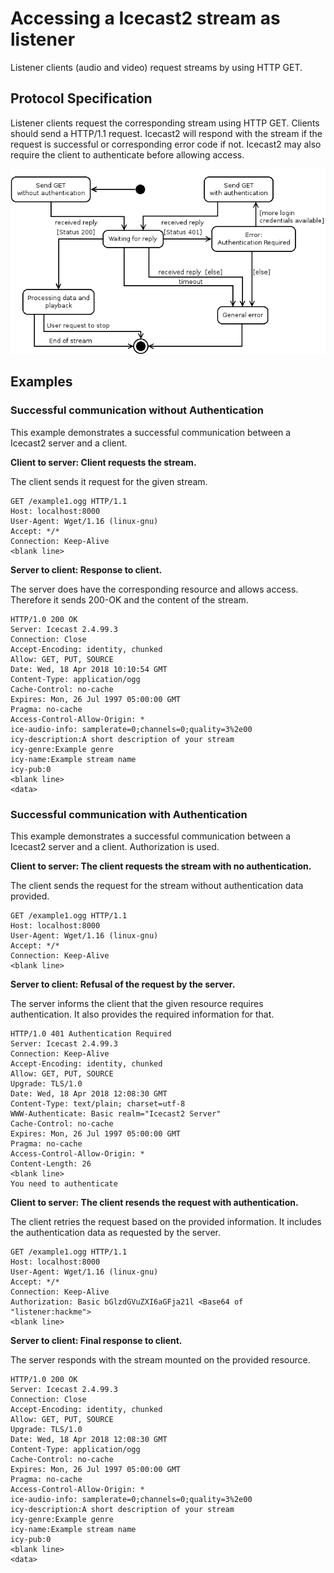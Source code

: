 Accessing a Icecast2 stream as listener
=======================================

Listener clients (audio and video) request streams by using HTTP GET.

Protocol Specification
----------------------

Listener clients request the corresponding stream using HTTP GET. Clients should send a HTTP/1.1 request. Icecast2 will respond with the stream if the request is successful or corresponding error code if not. Icecast2 may also require the client to authenticate before allowing access.

![ Transaction states for listener connections ]

Examples
--------

### Successful communication without Authentication

This example demonstrates a successful communication between a Icecast2 server and a client.

**Client to server: Client requests the stream.**

The client sends it request for the given stream.

    GET /example1.ogg HTTP/1.1
    Host: localhost:8000
    User-Agent: Wget/1.16 (linux-gnu)
    Accept: */*
    Connection: Keep-Alive
    <blank line>

**Server to client: Response to client.**

The server does have the corresponding resource and allows access. Therefore it sends 200-OK and the content of the stream.

    HTTP/1.0 200 OK
    Server: Icecast 2.4.99.3
    Connection: Close
    Accept-Encoding: identity, chunked
    Allow: GET, PUT, SOURCE
    Date: Wed, 18 Apr 2018 10:10:54 GMT
    Content-Type: application/ogg
    Cache-Control: no-cache
    Expires: Mon, 26 Jul 1997 05:00:00 GMT
    Pragma: no-cache
    Access-Control-Allow-Origin: *
    ice-audio-info: samplerate=0;channels=0;quality=3%2e00
    icy-description:A short description of your stream
    icy-genre:Example genre
    icy-name:Example stream name
    icy-pub:0
    <blank line>
    <data>

### Successful communication with Authentication

This example demonstrates a successful communication between a Icecast2 server and a client. Authorization is used.

**Client to server: The client requests the stream with no authentication.**

The client sends the request for the stream without authentication data provided.

    GET /example1.ogg HTTP/1.1
    Host: localhost:8000
    User-Agent: Wget/1.16 (linux-gnu)
    Accept: */*
    Connection: Keep-Alive
    <blank line>

**Server to client: Refusal of the request by the server.**

The server informs the client that the given resource requires authentication. It also provides the required information for that.

    HTTP/1.0 401 Authentication Required
    Server: Icecast 2.4.99.3
    Connection: Keep-Alive
    Accept-Encoding: identity, chunked
    Allow: GET, PUT, SOURCE
    Upgrade: TLS/1.0
    Date: Wed, 18 Apr 2018 12:08:30 GMT
    Content-Type: text/plain; charset=utf-8
    WWW-Authenticate: Basic realm="Icecast2 Server"
    Cache-Control: no-cache
    Expires: Mon, 26 Jul 1997 05:00:00 GMT
    Pragma: no-cache
    Access-Control-Allow-Origin: *
    Content-Length: 26
    <blank line>
    You need to authenticate

**Client to server: The client resends the request with authentication.**

The client retries the request based on the provided information. It includes the authentication data as requested by the server.

    GET /example1.ogg HTTP/1.1
    Host: localhost:8000
    User-Agent: Wget/1.16 (linux-gnu)
    Accept: */*
    Connection: Keep-Alive
    Authorization: Basic bGlzdGVuZXI6aGFja21l <Base64 of "listener:hackme">
    <blank line>

**Server to client: Final response to client.**

The server responds with the stream mounted on the provided resource.

    HTTP/1.0 200 OK
    Server: Icecast 2.4.99.3
    Connection: Close
    Accept-Encoding: identity, chunked
    Allow: GET, PUT, SOURCE
    Upgrade: TLS/1.0
    Date: Wed, 18 Apr 2018 12:08:30 GMT
    Content-Type: application/ogg
    Cache-Control: no-cache
    Expires: Mon, 26 Jul 1997 05:00:00 GMT
    Pragma: no-cache
    Access-Control-Allow-Origin: *
    ice-audio-info: samplerate=0;channels=0;quality=3%2e00
    icy-description:A short description of your stream
    icy-genre:Example genre
    icy-name:Example stream name
    icy-pub:0
    <blank line>
    <data>

  [ Transaction states for listener connections ]: ../../out/Listen.png
